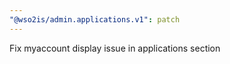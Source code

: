 ```yaml
---
"@wso2is/admin.applications.v1": patch
---
```


Fix myaccount display issue in applications section
